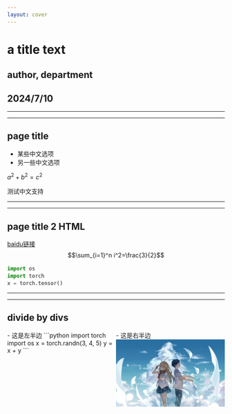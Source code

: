 ```yaml
---
layout: cover
---
```

# a title text
## author, department
## 2024/7/10

---
---
## page title
- 某些中文选项
- 另一些中文选项

$a^2+b^2=c^2$

测试中文支持

---
---
## page title 2 HTML
<a href="http://baidu.com">baidu链接</a>
$$\sum_{i=1}^n i^2=\frac{3}{2}$$
```python
import os
import torch
x = torch.tensor()
```

---
---
## divide by divs
<div style="display: flex; width: 100%;">
    <div style="width: 50%;">
- 这是左半边
```python
import torch
import os
x = torch.randn(3, 4, 5)
y = x + y
```
    </div>
    <div style="width: 50%;">
        - 这是右半边
        <img src="image.jpg" style="width: 100%;">
    </div>
</div>
